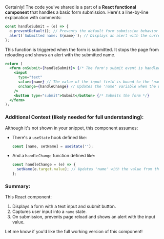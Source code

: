 Certainly! The code you've shared is a part of a **React functional component** that handles a basic form submission. Here's a line-by-line explanation with comments:

```jsx
const handleSubmit = (e) => {
  e.preventDefault(); // Prevents the default form submission behavior (which reloads the page)
  alert(`Submitted name: ${name}`); // Displays an alert with the current value of 'name'
};
```

This function is triggered when the form is submitted. It stops the page from reloading and shows an alert with the submitted name.

```jsx
return (
  <form onSubmit={handleSubmit}> {/* The form's submit event is handled by handleSubmit */}
    <input
      type="text"
      value={name} // The value of the input field is bound to the 'name' variable (likely from useState)
      onChange={handleChange} // Updates the 'name' variable when the user types something
    />
    <button type="submit">Submit</button> {/* Submits the form */}
  </form>
);
```

### Additional Context (likely needed for full understanding):

Although it's not shown in your snippet, this component assumes:

* There's a `useState` hook defined like:

  ```jsx
  const [name, setName] = useState('');
  ```
* And a `handleChange` function defined like:

  ```jsx
  const handleChange = (e) => {
    setName(e.target.value); // Updates 'name' with the value from the input field
  };
  ```

### Summary:

This React component:

1. Displays a form with a text input and submit button.
2. Captures user input into a `name` state.
3. On submission, prevents page reload and shows an alert with the input value.

Let me know if you'd like the full working version of this component!
